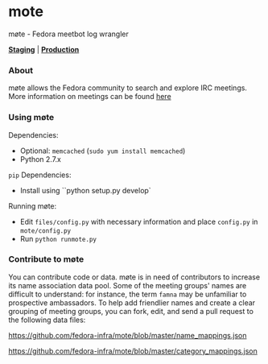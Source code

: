 # mote
møte - Fedora meetbot log wrangler

[__Staging__](https://meetbot.stg.fedoraproject.org) | [__Production__](https://meetbot.fedoraproject.org)

### About

møte allows the Fedora community to search and explore IRC meetings.
More information on meetings can be found [here](https://fedoraproject.org/wiki/Meeting_channel?rd=Fedora_meeting_channel)

### Using møte

Dependencies:
 - Optional: `memcached` (`sudo yum install memcached`)
 - Python 2.7.x

`pip` Dependencies:
 - Install using ``python setup.py develop`

Running møte:
 - Edit `files/config.py` with necessary information and place `config.py` in `mote/config.py`
 - Run `python runmote.py`

### Contribute to møte

You can contribute code or data. møte is in need of contributors to increase its name association data pool.
Some of the meeting groups' names are difficult to understand: for instance, the term `famna` may be unfamiliar to prospective ambassadors. To help add friendlier names and create a clear grouping of meeting groups, you can fork, edit, and send a pull request to the following data files:

https://github.com/fedora-infra/mote/blob/master/name_mappings.json

https://github.com/fedora-infra/mote/blob/master/category_mappings.json
